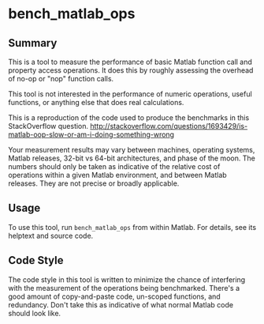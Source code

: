 bench_matlab_ops
==================

## Summary

This is a tool to measure the performance of basic Matlab function call and property access operations. It does this by roughly assessing the overhead of no-op or "nop" function calls.

This tool is not interested in the performance of numeric operations, useful functions, or anything else that does real calculations.

This is a reproduction of the code used to produce the benchmarks in this StackOverflow question. http://stackoverflow.com/questions/1693429/is-matlab-oop-slow-or-am-i-doing-something-wrong

Your measurement results may vary between machines, operating systems, Matlab releases, 32-bit vs 64-bit architectures, and phase of the moon. The numbers should only be taken as indicative of the relative cost of operations within a given Matlab environment, and between Matlab releases. They are not precise or broadly applicable.

## Usage

To use this tool, run `bench_matlab_ops` from within Matlab. For details, see its helptext and source code.

## Code Style

The code style in this tool is written to minimize the chance of interfering with the measurement of the operations being benchmarked. There's a good amount of copy-and-paste code, un-scoped functions, and redundancy. Don't take this as indicative of what normal Matlab code should look like.

